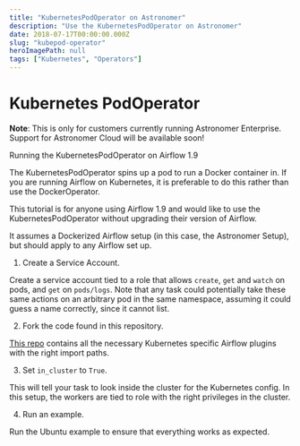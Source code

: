 ```yaml
---
title: "KubernetesPodOperator on Astronomer"
description: "Use the KubernetesPodOperator on Astronomer"
date: 2018-07-17T00:00:00.000Z
slug: "kubepod-operator"
heroImagePath: null
tags: ["Kubernetes", "Operators"]
---
```



# Kubernetes PodOperator

**Note**: This is only for customers currently running Astronomer Enterprise. Support for Astronomer Cloud will be available soon!

Running the KubernetesPodOperator on Airflow 1.9

The KubernetesPodOperator spins up a pod to run a Docker container in. If you are running Airflow on Kubernetes, it is preferable to do this rather than use the DockerOperator.

This tutorial is for anyone using Airflow 1.9 and would like to use the KubernetesPodOperator without upgrading their version of Airflow.

It assumes a Dockerized Airflow setup (in this case, the Astronomer Setup), but should apply to any Airflow set up.


1. Create a Service Account.

Create a service account tied to a role that allows `create`, `get` and `watch` on pods, and `get` on `pods/logs`. Note that any task could potentially take these same actions on an arbitrary pod in the same namespace, assuming it could guess a name correctly, since it cannot list.

2. Fork the code found in this repository.

[This repo](https://github.com/airflow-plugins/example_kubernetes_pod) contains all the necessary Kubernetes specific Airflow plugins with the right import paths.

3. Set `in_cluster` to `True`.

This will tell your task to look inside the cluster for the Kubernetes config. In this setup, the workers are tied to role with the right privileges in the cluster.

4. Run an example.

Run the Ubuntu example to ensure that everything works as expected.
